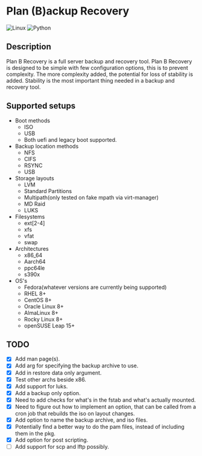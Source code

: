 # Plan (B)ackup Recovery
![Linux](https://img.shields.io/badge/-Linux-grey?style=flat-square&logo=linux)
![Python](https://img.shields.io/badge/Python-v3.6%5E-orange?style=flat-square&logo=python)

## Description
Plan B Recovery is a full server backup and recovery tool. Plan B Recovery is designed to be simple with few
configuration options, this is to prevent complexity. The more complexity added, the potential for loss of 
stability is added. Stability is the most important thing needed in a backup and recovery tool.

## Supported setups
- Boot methods
  - ISO
  - USB
  - Both uefi and legacy boot supported.
- Backup location methods
  - NFS
  - CIFS
  - RSYNC
  - USB
- Storage layouts
  - LVM
  - Standard Partitions
  - Multipath(only tested on fake mpath via virt-manager)
  - MD Raid
  - LUKS
- Filesystems
  - ext[2-4]
  - xfs
  - vfat
  - swap
- Architectures
  - x86_64
  - Aarch64
  - ppc64le
  - s390x
- OS's
  - Fedora(whatever versions are currently being supported)
  - RHEL 8+
  - CentOS 8+
  - Oracle Linux 8+
  - AlmaLinux 8+
  - Rocky Linux 8+
  - openSUSE Leap 15+

## TODO
- [x] Add man page(s).
- [x] Add arg for specifying the backup archive to use.
- [x] Add in restore data only argument.
- [x] Test other archs beside x86.
- [x] Add support for luks.
- [x] Add a backup only option.
- [x] Need to add checks for what's in the fstab and what's actually mounted.
- [x] Need to figure out how to implement an option, that can be called from a cron job that rebuilds the iso on layout changes.
- [x] Add option to name the backup archive, and iso files.
- [x] Potentially find a better way to do the pam files, instead of including them in the pkg.
- [x] Add option for post scripting.
- [ ] Add support for scp and lftp possibly.
